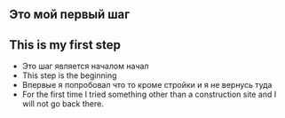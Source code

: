 ## Это мой первый шаг
## This is my first step

- Это шаг является началом начал
- This step is the beginning
- Впервые я попробовал что то кроме стройки и я не вернусь туда
- For the first time I tried something other than a construction site and I will not go back there.
